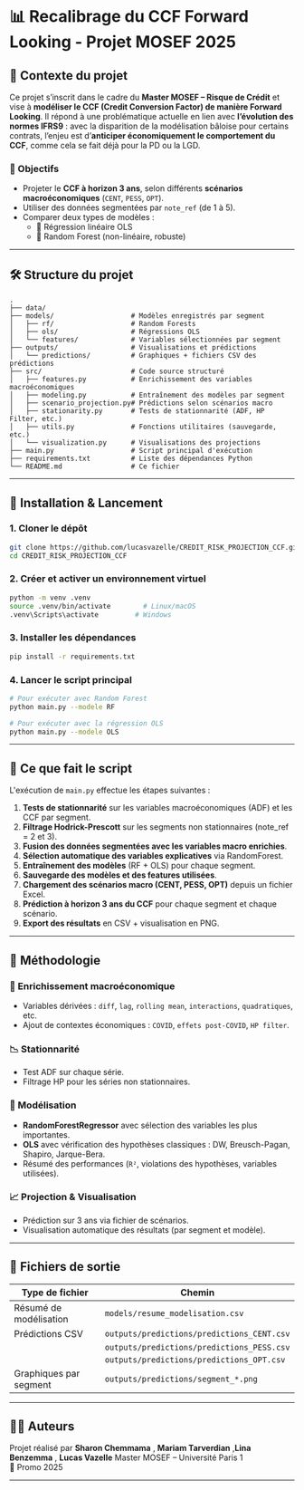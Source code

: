 # 📊 Recalibrage du CCF Forward Looking - Projet MOSEF 2025

## 🧠 Contexte du projet

Ce projet s’inscrit dans le cadre du **Master MOSEF – Risque de Crédit** et vise à **modéliser le CCF (Credit Conversion Factor) de manière Forward Looking**. Il répond à une problématique actuelle en lien avec **l’évolution des normes IFRS9** : avec la disparition de la modélisation bâloise pour certains contrats, l’enjeu est d’**anticiper économiquement le comportement du CCF**, comme cela se fait déjà pour la PD ou la LGD.

### 🎯 Objectifs

- Projeter le **CCF à horizon 3 ans**, selon différents **scénarios macroéconomiques** (`CENT`, `PESS`, `OPT`).
- Utiliser des données segmentées par `note_ref` (de 1 à 5).
- Comparer deux types de modèles :
  - 🔹 Régression linéaire OLS
  - 🔸 Random Forest (non-linéaire, robuste)

---

## 🛠️ Structure du projet

```
.
├── data/                      
├── models/                   # Modèles enregistrés par segment
│   ├── rf/                   # Random Forests
│   ├── ols/                  # Régressions OLS
│   └── features/             # Variables sélectionnées par segment
├── outputs/                  # Visualisations et prédictions
│   └── predictions/          # Graphiques + fichiers CSV des prédictions
├── src/                      # Code source structuré
│   ├── features.py           # Enrichissement des variables macroéconomiques
│   ├── modeling.py           # Entraînement des modèles par segment
│   ├── scenario_projection.py# Prédictions selon scénarios macro
│   ├── stationarity.py       # Tests de stationnarité (ADF, HP Filter, etc.)
│   ├── utils.py              # Fonctions utilitaires (sauvegarde, etc.)
│   └── visualization.py      # Visualisations des projections
├── main.py                   # Script principal d'exécution
├── requirements.txt          # Liste des dépendances Python
└── README.md                 # Ce fichier
```

---

## 🚀 Installation & Lancement

### 1. Cloner le dépôt

```bash
git clone https://github.com/lucasvazelle/CREDIT_RISK_PROJECTION_CCF.git
cd CREDIT_RISK_PROJECTION_CCF
```

### 2. Créer et activer un environnement virtuel

```bash
python -m venv .venv
source .venv/bin/activate        # Linux/macOS
.venv\Scripts\activate         # Windows
```

### 3. Installer les dépendances

```bash
pip install -r requirements.txt
```

### 4. Lancer le script principal

```bash
# Pour exécuter avec Random Forest
python main.py --modele RF

# Pour exécuter avec la régression OLS
python main.py --modele OLS
```

---

## 🧪 Ce que fait le script

L'exécution de `main.py` effectue les étapes suivantes :

1. **Tests de stationnarité** sur les variables macroéconomiques (ADF) et les CCF par segment.
2. **Filtrage Hodrick-Prescott** sur les segments non stationnaires (note_ref = 2 et 3).
3. **Fusion des données segmentées avec les variables macro enrichies**.
4. **Sélection automatique des variables explicatives** via RandomForest.
5. **Entraînement des modèles** (RF + OLS) pour chaque segment.
6. **Sauvegarde des modèles et des features utilisées**.
7. **Chargement des scénarios macro (CENT, PESS, OPT)** depuis un fichier Excel.
8. **Prédiction à horizon 3 ans du CCF** pour chaque segment et chaque scénario.
9. **Export des résultats** en CSV + visualisation en PNG.

---

## 🧠 Méthodologie

### 🔧 Enrichissement macroéconomique
- Variables dérivées : `diff`, `lag`, `rolling mean`, `interactions`, `quadratiques`, etc.
- Ajout de contextes économiques : `COVID`, `effets post-COVID`, `HP filter`.

### 📉 Stationnarité
- Test ADF sur chaque série.
- Filtrage HP pour les séries non stationnaires.

### 🧬 Modélisation
- **RandomForestRegressor** avec sélection des variables les plus importantes.
- **OLS** avec vérification des hypothèses classiques : DW, Breusch-Pagan, Shapiro, Jarque-Bera.
- Résumé des performances (`R²`, violations des hypothèses, variables utilisées).

### 📈 Projection & Visualisation
- Prédiction sur 3 ans via fichier de scénarios.
- Visualisation automatique des résultats (par segment et modèle).

---

## 📂 Fichiers de sortie

| Type de fichier         | Chemin                                        |
|-------------------------|-----------------------------------------------|
| Résumé de modélisation  | `models/resume_modelisation.csv`             |
| Prédictions CSV         | `outputs/predictions/predictions_CENT.csv`   |
|                         | `outputs/predictions/predictions_PESS.csv`   |
|                         | `outputs/predictions/predictions_OPT.csv`    |
| Graphiques par segment  | `outputs/predictions/segment_*.png`          |

---



## 👨‍🎓 Auteurs

Projet réalisé par **Sharon Chemmama**  , **Mariam Tarverdian** ,**Lina Benzemma** , **Lucas Vazelle**
Master MOSEF – Université Paris 1  
📅 Promo 2025  


---

